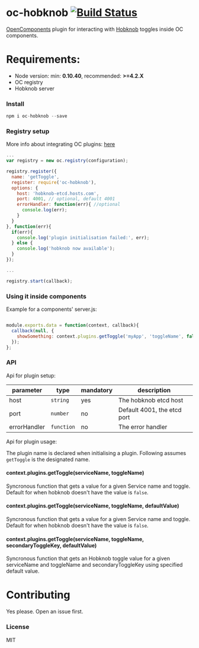 oc-hobknob [![Build Status](https://secure.travis-ci.org/opentable/oc-hobknob.png?branch=master)](http://travis-ci.org/opentable/oc-hobknob)
==========

[OpenComponents](https://github.com/opentable/oc) plugin for interacting with [Hobknob](https://github.com/opentable/hobknob) toggles inside OC components.

# Requirements:

* Node version: min: **0.10.40**, recommended: **>=4.2.X**
* OC registry
* Hobknob server

### Install

```js
npm i oc-hobknob --save
```

### Registry setup

More info about integrating OC plugins: [here](https://github.com/opentable/oc/blob/master/docs/registry.md#plugins)

```js
...
var registry = new oc.registry(configuration);

registry.register({
  name: 'getToggle',
  register: require('oc-hobknob'),
  options: {
    host: 'hobknob-etcd.hosts.com',
    port: 4001, // optional, default 4001
    errorHandler: function(err){ //optional
      console.log(err);
    }
  }
}, function(err){
  if(err){
    console.log('plugin initialisation failed:', err);
  } else {
    console.log('hobknob now available');
  }
});

...

registry.start(callback);
```

### Using it inside components

Example for a components' server.js:

```js

module.exports.data = function(context, callback){
  callback(null, {
    showSomething: context.plugins.getToggle('myApp', 'toggleName', false);
  });
};
```

### API

Api for plugin setup:

|parameter|type|mandatory|description|
|---------|----|---------|-----------|
|host|`string`|yes|The hobknob etcd host|
|port|`number`|no|Default 4001, the etcd port|
|errorHandler|`function`|no|The error handler|

Api for plugin usage:

The plugin name is declared when initialising a plugin. Following assumes `getToggle` is the designated name.

#### context.plugins.getToggle(serviceName, toggleName)

Syncronous function that gets a value for a given Service name and toggle. Default for when hobknob doesn't have the value is `false`.

#### context.plugins.getToggle(serviceName, toggleName, defaultValue)

Syncronous function that gets a value for a given Service name and toggle. Default for when hobknob doesn't have the value is `false`.

#### context.plugins.getToggle(serviceName, toggleName, secondaryToggleKey, defaultValue)

Syncronous function that gets an Hobknob toggle value for a given serviceName and toggleName and secondaryToggleKey using specified default value. 

# Contributing

Yes please. Open an issue first.

### License

MIT

